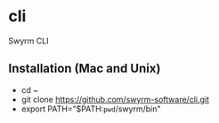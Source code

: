 # cli
Swyrm CLI
## Installation (Mac and Unix)
 - cd ~
 - git clone https://github.com/swyrm-software/cli.git
 - export PATH="$PATH:`pwd`/swyrm/bin"